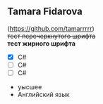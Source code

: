 Tamara Fidarova
------
(https://github.com/tamarrrrr)  
~~тест перечеркнутого шрифта~~  
**тест жирного шрифта**
- [x] C#
- [ ] C#
- [ ] C# 
- уысшее
- Английский язык
